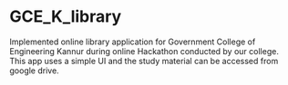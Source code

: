 # GCE_K_library
Implemented online library application for Government College of Engineering Kannur during online Hackathon conducted by our college.
This app uses a simple UI and the study material can be accessed from google drive.
